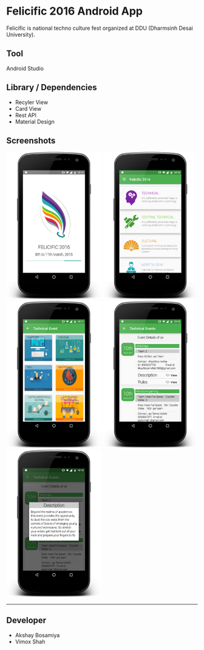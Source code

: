 # Felicific 2016 Android App

Felicific is national techno culture fest organized at DDU (Dharmsinh Desai University). 

## Tool
Android Studio

## Library / Dependencies 
* Recyler View
* Card View
* Rest API
* Material Design

	
## Screenshots
<p align="centre">
  <img src="/ScreenShots/1.png " width="250"/>
  <img src="/ScreenShots/2.png" width="250"/>
  <img src="/ScreenShots/3.png" width="250"/>
  <img src="/ScreenShots/4.png" width="250"/>
  <img src="/ScreenShots/5.png" width="250"/>
</p>

----------

## Developer 
- Akshay Bosamiya 
- Vimox Shah


